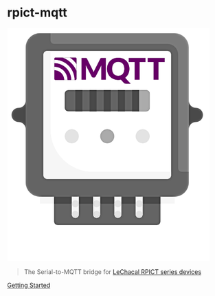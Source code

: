 # **rpict-mqtt**

![logo](rpict-mqtt-logo.png)

> The Serial-to-MQTT bridge for [LeChacal RPICT series devices](http://lechacal.com/wiki/index.php?title=Raspberrypi_Current_and_Temperature_Sensor_Adaptor)

[Getting Started](introduction/)

